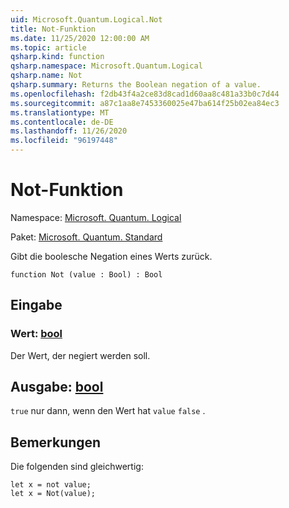 ```yaml
---
uid: Microsoft.Quantum.Logical.Not
title: Not-Funktion
ms.date: 11/25/2020 12:00:00 AM
ms.topic: article
qsharp.kind: function
qsharp.namespace: Microsoft.Quantum.Logical
qsharp.name: Not
qsharp.summary: Returns the Boolean negation of a value.
ms.openlocfilehash: f2db43f4a2ce83d8cad1d60aa8c481a33b0c7d44
ms.sourcegitcommit: a87c1aa8e7453360025e47ba614f25b02ea84ec3
ms.translationtype: MT
ms.contentlocale: de-DE
ms.lasthandoff: 11/26/2020
ms.locfileid: "96197448"
---
```

# <a name="not-function"></a>Not-Funktion

Namespace: [Microsoft. Quantum. Logical](xref:Microsoft.Quantum.Logical)

Paket: [Microsoft. Quantum. Standard](https://nuget.org/packages/Microsoft.Quantum.Standard)


Gibt die boolesche Negation eines Werts zurück.

```qsharp
function Not (value : Bool) : Bool
```


## <a name="input"></a>Eingabe

### <a name="value--bool"></a>Wert: [bool](xref:microsoft.quantum.lang-ref.bool)

Der Wert, der negiert werden soll.



## <a name="output--bool"></a>Ausgabe: [bool](xref:microsoft.quantum.lang-ref.bool)

`true` nur dann, wenn den Wert hat `value` `false` .

## <a name="remarks"></a>Bemerkungen

Die folgenden sind gleichwertig:

```Q#
let x = not value;
let x = Not(value);
```